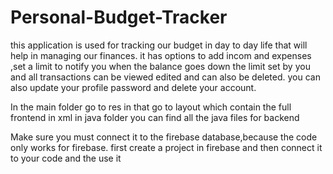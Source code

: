 # Personal-Budget-Tracker

this application is used for tracking our budget in day to day life that will help in managing our finances.
it has options to add incom and expenses ,set a limit to notify you when the balance goes down  the limit set by you and all transactions can be viewed edited and can also be deleted.
you can also update your profile password and delete your account.

In the main folder go to res in that go to layout which contain the full frontend in xml 
in java folder you can find all the java files for backend

Make sure you must connect it to the firebase database,because the code only works for firebase.
first create a project in firebase and then connect it to your code and the use it
